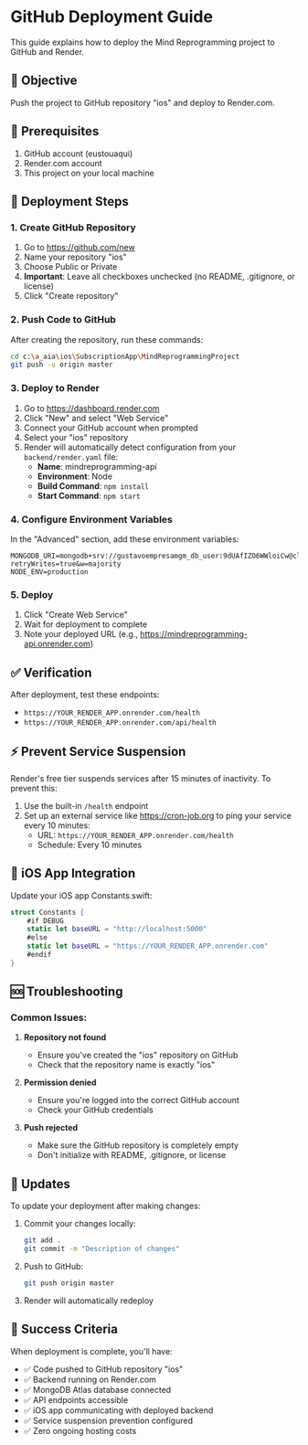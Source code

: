 # GitHub Deployment Guide

This guide explains how to deploy the Mind Reprogramming project to GitHub and Render.

## 🎯 Objective

Push the project to GitHub repository "ios" and deploy to Render.com.

## 📝 Prerequisites

1. GitHub account (eustouaqui)
2. Render.com account
3. This project on your local machine

## 🚀 Deployment Steps

### 1. Create GitHub Repository

1. Go to https://github.com/new
2. Name your repository "ios"
3. Choose Public or Private
4. **Important**: Leave all checkboxes unchecked (no README, .gitignore, or license)
5. Click "Create repository"

### 2. Push Code to GitHub

After creating the repository, run these commands:

```bash
cd c:\a_aia\ios\SubscriptionApp\MindReprogrammingProject
git push -u origin master
```

### 3. Deploy to Render

1. Go to https://dashboard.render.com
2. Click "New" and select "Web Service"
3. Connect your GitHub account when prompted
4. Select your "ios" repository
5. Render will automatically detect configuration from your `backend/render.yaml` file:
   - **Name**: mindreprogramming-api
   - **Environment**: Node
   - **Build Command**: `npm install`
   - **Start Command**: `npm start`

### 4. Configure Environment Variables

In the "Advanced" section, add these environment variables:
```
MONGODB_URI=mongodb+srv://gustavoempresamgm_db_user:9dUAfIZO6WWloiCw@clustertest.jw84vuq.mongodb.net/mindreprogramming?retryWrites=true&w=majority
NODE_ENV=production
```

### 5. Deploy

1. Click "Create Web Service"
2. Wait for deployment to complete
3. Note your deployed URL (e.g., https://mindreprogramming-api.onrender.com)

## ✅ Verification

After deployment, test these endpoints:
- `https://YOUR_RENDER_APP.onrender.com/health`
- `https://YOUR_RENDER_APP.onrender.com/api/health`

## ⚡ Prevent Service Suspension

Render's free tier suspends services after 15 minutes of inactivity. To prevent this:

1. Use the built-in `/health` endpoint
2. Set up an external service like https://cron-job.org to ping your service every 10 minutes:
   - URL: `https://YOUR_RENDER_APP.onrender.com/health`
   - Schedule: Every 10 minutes

## 📱 iOS App Integration

Update your iOS app Constants.swift:
```swift
struct Constants {
    #if DEBUG
    static let baseURL = "http://localhost:5000"
    #else
    static let baseURL = "https://YOUR_RENDER_APP.onrender.com"
    #endif
}
```

## 🆘 Troubleshooting

### Common Issues:

1. **Repository not found**
   - Ensure you've created the "ios" repository on GitHub
   - Check that the repository name is exactly "ios"

2. **Permission denied**
   - Ensure you're logged into the correct GitHub account
   - Check your GitHub credentials

3. **Push rejected**
   - Make sure the GitHub repository is completely empty
   - Don't initialize with README, .gitignore, or license

## 🔄 Updates

To update your deployment after making changes:

1. Commit your changes locally:
   ```bash
   git add .
   git commit -m "Description of changes"
   ```

2. Push to GitHub:
   ```bash
   git push origin master
   ```

3. Render will automatically redeploy

## 🎉 Success Criteria

When deployment is complete, you'll have:
- ✅ Code pushed to GitHub repository "ios"
- ✅ Backend running on Render.com
- ✅ MongoDB Atlas database connected
- ✅ API endpoints accessible
- ✅ iOS app communicating with deployed backend
- ✅ Service suspension prevention configured
- ✅ Zero ongoing hosting costs